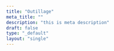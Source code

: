 ```yaml
---
title: "Outillage"
meta_title: ""
description: "this is meta description"
draft: false
type: "_default"
layout: "single"
---
```

